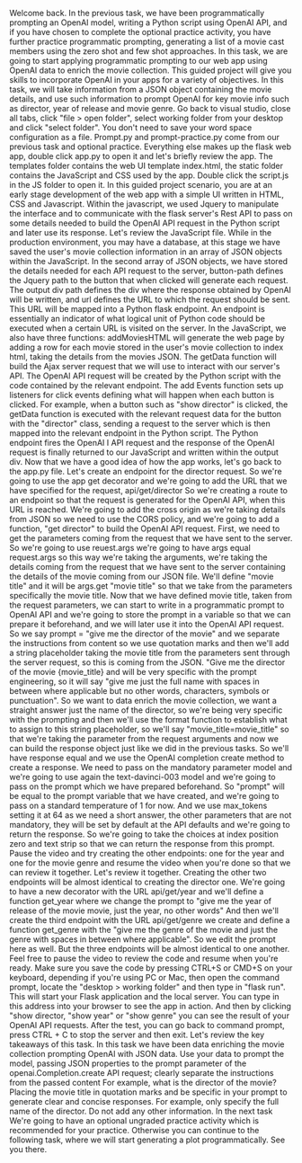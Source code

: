 Welcome back.
In the previous task, we have been programmatically prompting
an OpenAI model, writing a Python script using OpenAI API,
and if you have chosen to complete the optional practice
activity, you have further practice programmatic
prompting, generating a list of a movie cast members using
the zero shot and few shot approaches.
In this task, we are going to start applying programmatic
prompting to our web app using OpenAI data to enrich
the movie collection.
This guided project will give you skills to incorporate OpenAI
in your apps for a variety of objectives.
In this task,
we will take information from a JSON object containing
the movie details, and use such information to prompt OpenAI
for key movie info such as director, year of release
and movie genre.
Go back to visual studio, close all tabs, click "file > open
folder",
select working folder from your desktop and click "select
folder".
You don't need to save your word space configuration as
a file. Prompt.py and prompt-practice.py come from our
previous task and optional practice.
Everything else makes up the flask web app, double click
app.py to open it
and let's briefly review the app.
The templates folder contains the web UI template index.html,
the static folder contains the JavaScript and CSS used
by the app.
Double click the script.js in the JS folder to open it.
In this guided project scenario,
you are at an early stage development of the web app
with a simple UI written in HTML, CSS and Javascript.
Within the javascript,
we used Jquery to manipulate the interface and to communicate
with the flask server's
Rest API to pass on some details needed to build the OpenAI
API request in the Python script and later use its response.
Let's review the JavaScript file.
While in the production environment, you may have a database,
at this stage
we have saved the user's movie collection information
in an array of JSON objects within the JavaScript.
In the second array of JSON objects, we have stored
the details needed for each API request to the server, button-path
defines the Jquery path to the button that when clicked
will generate each request.
The output div path defines the div where the response
obtained by OpenAI will be written, and url defines the URL
to which the request should be sent.
This URL will be mapped into a Python flask endpoint.
An endpoint is essentially an indicator of what logical unit
of Python code should be executed when a certain URL
is visited on the server.
In the JavaScript, we also have three functions: addMoviesHTML
will generate the web page by adding a row
for each movie stored in the user's movie collection to index
html, taking the details from the movies
JSON. The getData function will build the Ajax server
request that we will use to interact with our server's
API. The OpenAI API request will be created by the Python
script with the code contained by the relevant endpoint.
The add Events function sets up listeners for click events
defining what will happen when each button is clicked.
For example, when a button such as  "show director"
is clicked, the getData function is executed
with the relevant request data for the button
with the "director" class, sending a request to the server
which is then mapped into the relevant endpoint in the Python
script.
The Python endpoint fires the OpenAI I API request
and the response of the OpenAI request is finally returned
to our JavaScript and written within the output div.
Now that we have a good idea of how the app works,
let's go back to the app.py file.
Let's create an endpoint for the director request.
So we're going to use the app get decorator and we're going
to add the URL that we have specified for the request,
api/get/director
So we're creating a route to an endpoint so that the
request is generated for the OpenAI API,
when this URL is reached. We're going to add the cross
origin as we're taking details from JSON
so we need to use the CORS policy, and we're going to add
a function, "get director" to build the OpenAI API request.
First, we need to get the parameters coming from the request
that we have sent to the server.
So we're going to use reuest.args we're going to have args equal
request.args so this way we're taking the arguments,
we're taking the details coming from the request
that we have sent to the server containing the details
of the movie coming from our JSON file.
We'll define "movie title" and it will be args.get "movie title" so
that we take from the parameters specifically the movie title.
Now that we have defined movie title, taken from the request
parameters, we can start to write in a programmatic prompt
to OpenAI API and we're going to store the prompt
in a variable so that we can prepare it beforehand,
and we will later use it into the OpenAI API request.
So we say prompt = "give me the director of the movie"
and we separate the instructions from content
so we use quotation marks and then we'll add a string
placeholder taking the movie title from the parameters sent
through the server request,
so this is coming from the JSON. "Give me the director
of the movie {movie_title} and will be very specific
with the prompt engineering,
so it will say "give me just the full name with spaces
in between where applicable but no other words, characters,
symbols or punctuation".
So we want to data enrich the movie collection, we want a straight
answer just the name of the director,
so we're being very specific with the prompting and then
we'll use the format function to establish what to assign
to this string placeholder,
so we'll say "movie_title=movie_title" so that we're taking
the parameter from the request arguments
and now we can build the response object just like we did
in the previous tasks.
So we'll have response equal and we use the OpenAI
completion create method to create a response.
We need to pass on the mandatory parameter model
and we're going to use again the text-davinci-003 model
and we're going to pass on the prompt which we have prepared
beforehand.
So "prompt" will be equal to the prompt variable
that we have created, and we're going to pass on a standard
temperature of 1 for now.
And we use max_tokens setting it at 64 as we need a short
answer, the other parameters that are not mandatory, they
will be set by default at the API defaults
and we're going to return the response.
So we're going to take the choices at index position
zero and text strip so that we can return the response
from this prompt. Pause the video and try creating the other
endpoints:  one for the year and one for the movie genre
and resume the video when you're done so that we can review
it together.
Let's review it together.
Creating the other two endpoints will be almost identical
to creating the director one.
We're going to have a new decorator with the URL
api/get/year and we'll define a function get_year where we
change the prompt to "give me the year of release of the movie
movie, just the year,
no other words"
And then we'll create the third endpoint with the URL
api/get/genre
we create and define a function
get_genre with the "give me the genre of the movie and just
the genre with spaces in between where applicable".
So we edit the prompt here as well.
But the three endpoints will be almost identical to one
another.
Feel free to pause the video to review the code and resume
when you're ready.
Make sure you save the code by pressing CTRL+S or CMD+S
on your keyboard,
depending if you're using PC or Mac, then open the command
prompt, locate the "desktop > working folder" and then type in
"flask run".
This will start your Flask application and the local server.
You can type in this address into your browser to see the app
in action.
And then by clicking "show director, "show year" or "show genre" you can
see the result of your OpenAI API requests.
After the test, you can go back to command prompt, press
CTRL + C to stop the server and then exit.
Let's review the key takeaways of this task.
In this task we have been data enriching the movie collection
prompting OpenAI with JSON data. Use your data to prompt
the model, passing JSON properties to the prompt parameter of
the openai.Completion.create
API request; clearly separate the instructions from the
passed content
For example, what is the director of the movie?
Placing the movie title in quotation marks and be specific in
your prompt to generate clear and concise responses.
For example, only specify the full name of the director.
Do not add any other information. In the next task
We're going to have an optional ungraded practice activity
which is recommended for your practice.
Otherwise you can continue to the following task, where we will
start generating a plot programmatically.
See you there.
